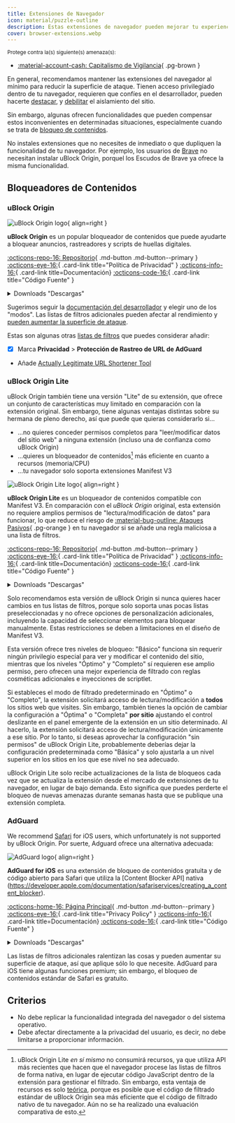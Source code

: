 ```yaml
---
title: Extensiones de Navegador
icon: material/puzzle-outline
description: Estas extensiones de navegador pueden mejorar tu experiencia de navegación y proteger tu privacidad.
cover: browser-extensions.webp
---
```


<small>Protege contra la(s) siguiente(s) amenaza(s):</small>

- [:material-account-cash: Capitalismo de Vigilancia](basics/common-threats.md#surveillance-as-a-business-model){ .pg-brown }

En general, recomendamos mantener las extensiones del navegador al mínimo para reducir la superficie de ataque. Tienen acceso privilegiado dentro de tu navegador, requieren que confíes en el desarrollador, pueden hacerte [destacar](https://en.wikipedia.org/wiki/Device_fingerprint#Browser_fingerprint), y [debilitar](https://groups.google.com/a/chromium.org/g/chromium-extensions/c/0ei-UCHNm34/m/lDaXwQhzBAAJ) el aislamiento del sitio.

Sin embargo, algunas ofrecen funcionalidades que pueden compensar estos inconvenientes en determinadas situaciones, especialmente cuando se trata de [bloqueo de contenidos](basics/common-threats.md#mass-surveillance-programs).

No instales extensiones que no necesites de inmediato o que dupliquen la funcionalidad de tu navegador. Por ejemplo, los usuarios de [Brave](desktop-browsers.md#brave) no necesitan instalar uBlock Origin, porquel los Escudos de Brave ya ofrece la misma funcionalidad.

## Bloqueadores de Contenidos

### uBlock Origin

<div class="admonition recommendation" markdown>

![uBlock Origin logo](assets/img/browsers/ublock_origin.svg){ align=right }

**uBlock Origin** es un popular bloqueador de contenidos que puede ayudarte a bloquear anuncios, rastreadores y scripts de huellas digitales.

[:octicons-repo-16: Repositorio](https://github.com/gorhill/uBlock#readme){ .md-button .md-button--primary }
[:octicons-eye-16:](https://github.com/gorhill/uBlock/wiki/Privacy-policy){ .card-link title="Política de Privacidad" }
[:octicons-info-16:](https://github.com/gorhill/uBlock/wiki){ .card-link title=Documentación}
[:octicons-code-16:](https://github.com/gorhill/uBlock){ .card-link title="Código Fuente" }

<details class="downloads" markdown>
<summary>Downloads "Descargas"</summary>

- [:simple-firefoxbrowser: Firefox](https://addons.mozilla.org/firefox/addon/ublock-origin)
- [:simple-googlechrome: Chrome](https://chrome.google.com/webstore/detail/ublock-origin/cjpalhdlnbpafiamejdnhcphjbkeiagm)
- [:fontawesome-brands-edge: Edge](https://microsoftedge.microsoft.com/addons/detail/ublock-origin/odfafepnkmbhccpbejgmiehpchacaeak)

</details>

</div>

Sugerimos seguir la [documentación del desarrollador](https://github.com/gorhill/uBlock/wiki/Blocking-mode) y elegir uno de los "modos". Las listas de filtros adicionales pueden afectar al rendimiento y [pueden aumentar la superficie de ataque](https://portswigger.net/research/ublock-i-exfiltrate-exploiting-ad-blockers-with-css).

Estas son algunas otras [listas de filtros](https://github.com/gorhill/uBlock/wiki/Dashboard:-Filter-lists) que puedes considerar añadir:

- [x] Marca **Privacidad** > **Protección de Rastreo de URL de AdGuard**
- Añade [Actually Legitimate URL Shortener Tool](https://raw.githubusercontent.com/DandelionSprout/adfilt/master/LegitimateURLShortener.txt)

### uBlock Origin Lite

uBlock Origin también tiene una versión "Lite" de su extensión, que ofrece un conjunto de características muy limitado en comparación con la extensión original. Sin embargo, tiene algunas ventajas distintas sobre su hermana de pleno derecho, así que puede que quieras considerarlo si...

- ...no quieres conceder permisos completos para "leer/modificar datos del sitio web" a ninguna extensión (incluso una de confianza como uBlock Origin)
- ...quieres un bloqueador de contenidos[^1] más eficiente en cuanto a recursos (memoria/CPU)
- ...tu navegador solo soporta extensiones Manifest V3

<div class="admonition recommendation" markdown>

![uBlock Origin Lite logo](assets/img/browsers/ublock_origin_lite.svg){ align=right }

**uBlock Origin Lite** es un bloqueador de contenidos compatible con Manifest V3. En comparación con el _uBlock Origin_ original, esta extensión no requiere amplios permisos de "lectura/modificación de datos" para funcionar, lo que reduce el riesgo de [:material-bug-outline: Ataques Pasivos](basics/common-threats.md#security-and-privacy){ .pg-orange } en tu navegador si se añade una regla maliciosa a una lista de filtros.

[:octicons-repo-16: Repositorio](https://github.com/uBlockOrigin/uBOL-home#readme){ .md-button .md-button--primary }
[:octicons-eye-16:](https://github.com/uBlockOrigin/uBOL-home/wiki/Privacy-policy){ .card-link title="Política de Privacidad" }
[:octicons-info-16:](https://github.com/uBlockOrigin/uBOL-home/wiki){ .card-link title=Documentación}
[:octicons-code-16:](https://github.com/gorhill/uBlock/tree/master/platform/mv3){ .card-link title="Código Fuente" }

<details class="downloads" markdown>
<summary>Downloads "Descargas"</summary>

- [:simple-googlechrome: Chrome](https://chrome.google.com/webstore/detail/ublock-origin-lite/ddkjiahejlhfcafbddmgiahcphecmpfh)

</details>

</div>

Solo recomendamos esta versión de uBlock Origin si nunca quieres hacer cambios en tus listas de filtros, porque solo soporta unas pocas listas preseleccionadas y no ofrece opciones de personalización adicionales, incluyendo la capacidad de seleccionar elementos para bloquear manualmente. Estas restricciones se deben a limitaciones en el diseño de Manifest V3.

Esta versión ofrece tres niveles de bloqueo: "Básico" funciona sin requerir ningún privilegio especial para ver y modificar el contenido del sitio, mientras que los niveles "Óptimo" y "Completo" sí requieren ese amplio permiso, pero ofrecen una mejor experiencia de filtrado con reglas cosméticas adicionales e inyecciones de scriptlet.

Si estableces el modo de filtrado predeterminado en "Óptimo" o "Completo", la extensión solicitará acceso de lectura/modificación a **todos** los sitios web que visites. Sin embargo, también tienes la opción de cambiar la configuración a "Óptima" o "Completa" **por sitio** ajustando el control deslizante en el panel emergente de la extensión en un sitio determinado. Al hacerlo, la extensión solicitará acceso de lectura/modificación únicamente a ese sitio. Por lo tanto, si deseas aprovechar la configuración "sin permisos" de uBlock Origin Lite, probablemente deberías dejar la configuración predeterminada como "Básica" y solo ajustarla a un nivel superior en los sitios en los que ese nivel no sea adecuado.

uBlock Origin Lite solo recibe actualizaciones de la lista de bloqueos cada vez que se actualiza la extensión desde el mercado de extensiones de tu navegador, en lugar de bajo demanda. Esto significa que puedes perderte el bloqueo de nuevas amenazas durante semanas hasta que se publique una extensión completa.

### AdGuard

We recommend [Safari](mobile-browsers.md#safari-ios) for iOS users, which unfortunately is not supported by uBlock Origin. Por suerte, Adguard ofrece una alternativa adecuada:

<div class="admonition recommendation" markdown>

![AdGuard logo](assets/img/browsers/adguard.svg){ align=right }

**AdGuard for iOS** es una extensión de bloqueo de contenidos gratuita y de código abierto para Safari que utiliza la [Content Blocker API] nativa (https://developer.apple.com/documentation/safariservices/creating_a_content_blocker).

[:octicons-home-16: Página Principal](https://adguard.com/en/adguard-ios/overview.html){ .md-button .md-button--primary }
[:octicons-eye-16:](https://adguard.com/privacy/ios.html){ .card-link title="Privacy Policy" }
[:octicons-info-16:](https://kb.adguard.com/ios){ .card-link title=Documentación}
[:octicons-code-16:](https://github.com/AdguardTeam/AdguardForiOS){ .card-link title="Código Fuente" }

<details class="downloads" markdown>
<summary>Downloads "Descargas"</summary>

- [:simple-appstore: App Store](https://apps.apple.com/app/id1047223162)

</details>

</div>

Las listas de filtros adicionales ralentizan las cosas y pueden aumentar su superficie de ataque, así que aplique sólo lo que necesite. AdGuard para iOS tiene algunas funciones premium; sin embargo, el bloqueo de contenidos estándar de Safari es gratuito.

## Criterios

- No debe replicar la funcionalidad integrada del navegador o del sistema operativo.
- Debe afectar directamente a la privacidad del usuario, es decir, no debe limitarse a proporcionar información.

[^1]: uBlock Origin Lite _en sí mismo_ no consumirá recursos, ya que utiliza API más recientes que hacen que el navegador procese las listas de filtros de forma nativa, en lugar de ejecutar código JavaScript dentro de la extensión para gestionar el filtrado. Sin embargo, esta ventaja de recursos es solo [teórica](https://github.com/uBlockOrigin/uBOL-home/wiki/Frequently-asked-questions-\(FAQ\)#is-ubol-more-efficient-cpu--and-memory-wise-than-ubo), porque es posible que el código de filtrado estándar de uBlock Origin sea más eficiente que el código de filtrado nativo de tu navegador. Aún no se ha realizado una evaluación comparativa de esto.
